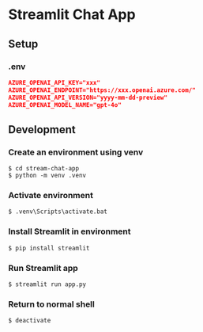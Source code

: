# Streamlit Chat App

## Setup
### .env
```json
AZURE_OPENAI_API_KEY="xxx"
AZURE_OPENAI_ENDPOINT="https://xxx.openai.azure.com/"
AZURE_OPENAI_API_VERSION="yyyy-mm-dd-preview"
AZURE_OPENAI_MODEL_NAME="gpt-4o"
```

## Development
### Create an environment using venv
```shell-session
$ cd stream-chat-app
$ python -m venv .venv
```

### Activate environment
```shell-session
$ .venv\Scripts\activate.bat
```

### Install Streamlit in environment
```shell-session
$ pip install streamlit
```

### Run Streamlit app
```shell-session
$ streamlit run app.py
```

### Return to normal shell
```shell-session
$ deactivate
```
